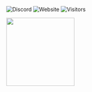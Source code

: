 ![Discord](https://img.shields.io/badge/discord-bbangg%233311-blue?logo=discord) ![Website](https://img.shields.io/badge/view%20more-https://bbangg.dev-blue) ![Visitors](https://visitor-badge.laobi.icu/badge?page_id=bbangg.bbangg)
<p>
  <img height="180em" src="https://readme-stats-six-khaki.vercel.app/api/top-langs/?username=bbangg&show_icons=true&hide_border=true&layout=compact&langs_count=8&theme=github_dark&count-private=true?1"/>
</p>

